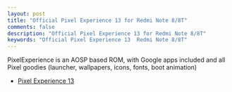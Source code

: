 ```yaml
---
layout: post
title: "Official Pixel Experience 13 for Redmi Note 8/8T"
comments: false
description: "Official Pixel Experience 13 for Redmi Note 8/8T"
keywords: "Official Pixel Experience 13  Redmi Note 8/8T"
---
```


PixelExperience is an AOSP based ROM, with Google apps included and all Pixel goodies (launcher, wallpapers, icons, fonts, boot animation)

 * [Pixel Experience 13](https://download.pixelexperience.org/ginkgo)
